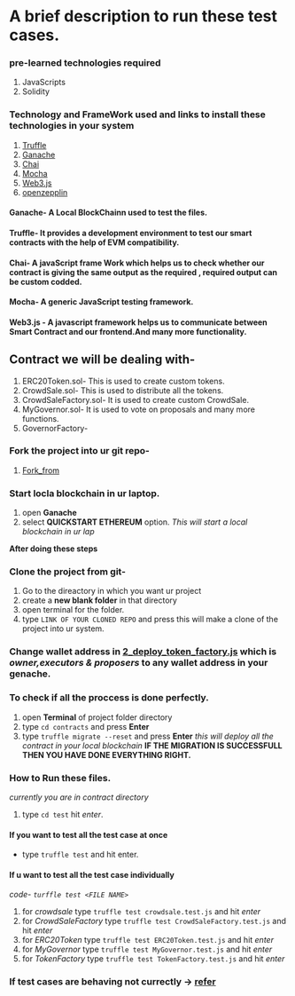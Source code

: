 # A brief description to run these test cases.
###  pre-learned technologies required
1. JavaScripts
2. Solidity 


### Technology and FrameWork used and links to install these technologies in your system
1. [Truffle](https://trufflesuite.com/docs/truffle/getting-started/installation/) 
2. [Ganache](https://trufflesuite.com/ganache/)
3. [Chai](https://www.chaijs.com/guide/installation/)
4. [Mocha](https://mochajs.org/#installation)
5. [Web3.js](https://web3js.readthedocs.io/en/v1.8.0/getting-started.html#adding-web3)
6. [openzepplin](https://docs.openzeppelin.com/contracts/4.x/)



#### Ganache- A Local BlockChainn used to test the files.
#### Truffle- It provides a development environment to test our smart contracts with the help of EVM compatibility.
#### Chai- A javaScript frame Work which helps us to check whether our contract is giving the same output as the required , required output can be custom codded.
#### Mocha- A generic JavaScript testing framework.
#### Web3.js - A javascript framework helps us to communicate between Smart Contract and our frontend.And many more functionality.

## Contract we will be dealing with-
1. ERC20Token.sol- This is used to create custom tokens.
2. CrowdSale.sol- This is used to distribute all the tokens.
3. CrowdSaleFactory.sol- It is used to create custom CrowdSale.
4. MyGovernor.sol- It is used to vote on proposals and many more functions.
5. GovernorFactory-


### Fork the project into ur git repo-
1. [Fork_from](https://github.com/t-phoenix/equistart)

### Start locla blockchain in ur laptop.
1. open **Ganache**
2. select **QUICKSTART ETHEREUM** option. 
*This will start a local blockchain in ur lap*

**After doing these steps**



### Clone the project from git-
1. Go to the direactory in which you want ur project 
2. create a **new blank folder** in that directory
3. open terminal for the folder.
4. type `LINK OF YOUR CLONED REPO` and press this will make a clone of the project into ur system.

### Change wallet address in [2_deploy_token_factory.js](../migrations/2_deploy_token_factory.js) which is *owner,executors & proposers* to any wallet address in your genache.

### To check if all the proccess is done perfectly.
1. open **Terminal** of project folder directory
2. type `cd contracts` and press **Enter**
3. type `truffle migrate --reset` and press **Enter** *this will deploy all the contract in your local blockchain*
**IF THE MIGRATION IS SUCCESSFULL THEN YOU HAVE DONE EVERYTHING RIGHT.**


### How to Run these files.
*currently you are in contract directory*
1. type `cd test` hit *enter*.
#### If you want to test all the test case at once
- type `truffle test` and hit enter.

#### If u want to test all the test case individually 
*code- `turffle test <FILE NAME>`*
1. for *crowdsale* type `truffle test crowdsale.test.js` and hit *enter*
2. for *CrowdSaleFactory* type `truffle test CrowdSaleFactory.test.js` and hit *enter*
3. for *ERC20Token* type `truffle test ERC20Token.test.js` and hit *enter*
4. for *MyGovernor* type `truffle test MyGovernor.test.js` and hit *enter*
5. for *TokenFactory* type `truffle test TokenFactory.test.js` and hit *enter*
  
### If test cases are behaving not currectly -> [refer](notes.txt)
